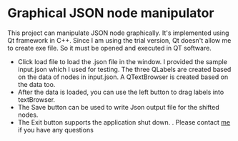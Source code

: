 # Graphical JSON node manipulator
This project can manipulate JSON node graphically. It's implemented using Qt framework in C++. Since I am using the trial version, Qt doesn't allow me to create exe file.
So it must be opened and executed in QT software.
- Click load file to load the .json file in the window. I provided the sample input.json which I used for testing.
The  three QLabels are created based on the data of nodes in input.json. A QTextBrowser is created based on the data too.
- After the data is loaded, you can use the left button to drag labels into textBrowser.
- The Save button can be used to write Json output file for the shifted nodes.
- The Exit button supports the application shut down.
.
Please contact [me](tiantianxie.hust@gmail.com) if you have any questions
